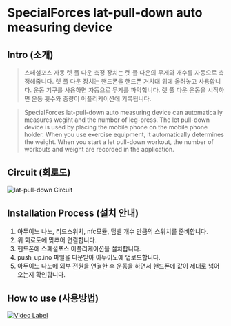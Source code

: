 # SpecialForces lat-pull-down auto measuring device

## Intro (소개)
>스페셜포스 자동 렛 풀 다운 측정 장치는 렛 풀 다운의 무게와 개수를 자동으로 측정해줍니다. 렛 풀 다운 장치는 핸드폰을 핸드폰 거치대 위에 올려놓고 사용합니다. 운동 기구를 사용하면 자동으로 무게를 파악합니다. 렛 풀 다운 운동을 시작하면 운동 휫수와 중량이 어플리케이션에 기록됩니다.

>SpecialForces lat-pull-down auto measuring device can automatically measures wegiht and the number of leg-press. The let pull-down device is used by placing the mobile phone on the mobile phone holder. When you use exercise equipment, it automatically determines the weight. When you start a let pull-down workout, the number of workouts and weight are recorded in the application.

## Circuit (회로도)
![lat-pull-down Circuit](https://user-images.githubusercontent.com/26067127/97019798-b8343a00-158b-11eb-93bf-c028b81c69cc.png)
</br>

## Installation Process (설치 안내)
1. 아두이노 나노, 리드스위치, nfc모듈, 덤벨 개수 만큼의 스위치를 준비합니다.
2. 위 회로도에 맞추어 연결합니다.
3. 헨드폰에 스페셜포스 어플리케이션을 설치합니다.
4. push_up.ino 파일을 다운받아 아두이노에 업로드합니다.
5. 아두이노 나노에 외부 전원을 연결한 후 운동을 하면서 핸드폰에 값이 제대로 넘어오는지 확인합니다.

## How to use (사용방법)

[![Video Label](https://user-images.githubusercontent.com/26067127/97776342-9568dd80-1baa-11eb-8d65-f70cee4bcb74.png)](https://youtu.be/9tfZ-VvZLKo)
